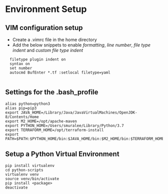 # Environment Setup

## VIM configuration setup
* Create a .vimrc file in the home directory
* Add the below snippets to enable *formatting*, *line number*, *file type indent* and *custom file type indent*
```
  filetype plugin indent on
  syntax on
  set number
  autocmd BufEnter *.tf :setlocal filetype=yaml
  
```

## Settings for the .bash_profile
```
alias python=python3
alias pip=pip3
export JAVA_HOME=/Library/Java/JavaVirtualMachines/OpenJDK-8/Contents/Home
export M2_HOME=/opt/apache-maven
export PYTHON_HOME=/Users/smuralee/Library/Python/3.7
export TERRAFORM_HOME=/opt/terraform-install
export PATH=$PATH:$PYTHON_HOME/bin:$JAVA_HOME/bin:$M2_HOME/bin:$TERRAFORM_HOME

```

## Setup a Python Virtual Environment
```
pip install virtualenv
cd python-scripts
virtualenv venv
source venv/bin/activate
pip install <package>
deactivate
```
